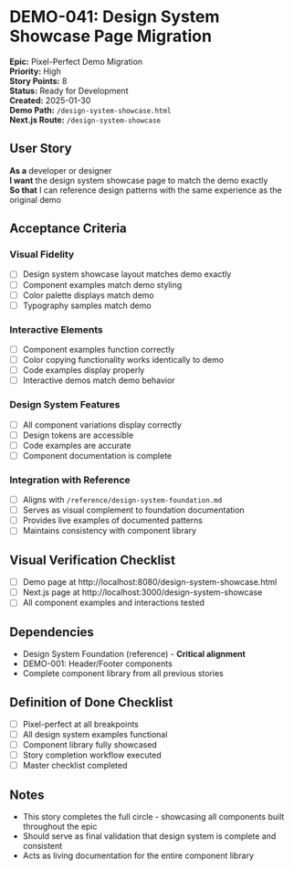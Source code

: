 # DEMO-041: Design System Showcase Page Migration

**Epic:** Pixel-Perfect Demo Migration  
**Priority:** High  
**Story Points:** 8  
**Status:** Ready for Development  
**Created:** 2025-01-30  
**Demo Path:** `/design-system-showcase.html`  
**Next.js Route:** `/design-system-showcase`

## User Story

**As a** developer or designer  
**I want** the design system showcase page to match the demo exactly  
**So that** I can reference design patterns with the same experience as the original demo

## Acceptance Criteria

### Visual Fidelity
- [ ] Design system showcase layout matches demo exactly
- [ ] Component examples match demo styling
- [ ] Color palette displays match demo
- [ ] Typography samples match demo

### Interactive Elements
- [ ] Component examples function correctly
- [ ] Color copying functionality works identically to demo
- [ ] Code examples display properly
- [ ] Interactive demos match demo behavior

### Design System Features
- [ ] All component variations display correctly
- [ ] Design tokens are accessible
- [ ] Code examples are accurate
- [ ] Component documentation is complete

### Integration with Reference
- [ ] Aligns with `/reference/design-system-foundation.md`
- [ ] Serves as visual complement to foundation documentation
- [ ] Provides live examples of documented patterns
- [ ] Maintains consistency with component library

## Visual Verification Checklist
- [ ] Demo page at http://localhost:8080/design-system-showcase.html
- [ ] Next.js page at http://localhost:3000/design-system-showcase
- [ ] All component examples and interactions tested

## Dependencies
- Design System Foundation (reference) - **Critical alignment**
- DEMO-001: Header/Footer components
- Complete component library from all previous stories

## Definition of Done Checklist
- [ ] Pixel-perfect at all breakpoints
- [ ] All design system examples functional
- [ ] Component library fully showcased
- [ ] Story completion workflow executed
- [ ] Master checklist completed

## Notes
- This story completes the full circle - showcasing all components built throughout the epic
- Should serve as final validation that design system is complete and consistent
- Acts as living documentation for the entire component library